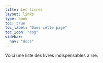 ```yaml
---
title: Les livres 
layout: links
type: book
toc: true
toc_label: "Dans cette page"
toc_icon: "cog"
sidebar:
  nav: "docs"
---
```

Voici une liste des livres indispensables à lire.